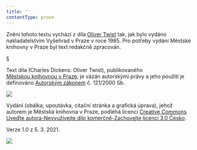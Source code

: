 ```yaml
---
title: ''
contentType: prose
---
```


Znění tohoto textu vychází z díla [Oliver Twist](https://search.mlp.cz/cz/titul/oliver-twist/6921/#/) tak, jak bylo vydáno nakladatelstvím Vyšehrad v Praze v roce 1985. Pro potřeby vydání Městské knihovny v Praze byl text redakčně zpracován.

§

Text díla (Charles Dickens: Oliver Twist), publikovaného [Městskou knihovnou v Praze](https://www.mlp.cz/cz/), je vázán autorskými právy a jeho použití je definováno [Autorským zákonem](https://www.mkcr.cz/predpisy-zakonu-709.html) č. 121/2000 Sb.

![](../Images/image001.jpg)

Vydání (obálka, upoutávka, citační stránka a grafická úprava), jehož autorem je Městská knihovna v Praze, podléhá licenci [Creative Commons Uveďte autora-Nevyužívejte dílo komerčně-Zachovejte licenci 3.0 Česko](https://creativecommons.org/licenses/by-nc-sa/3.0/cz/).

Verze 1.0 z 5. 3. 2021.

  

![](../Images/image002.jpg)
